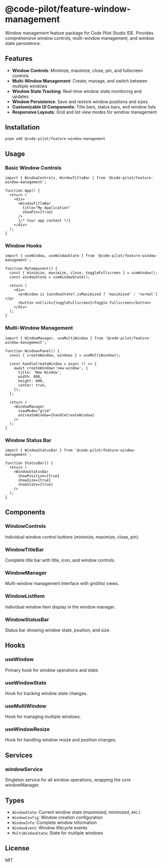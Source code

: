 # @code-pilot/feature-window-management

Window management feature package for Code Pilot Studio IDE. Provides comprehensive window controls, multi-window management, and window state persistence.

## Features

- **Window Controls**: Minimize, maximize, close, pin, and fullscreen controls
- **Multi-Window Management**: Create, manage, and switch between multiple windows
- **Window State Tracking**: Real-time window state monitoring and updates
- **Window Persistence**: Save and restore window positions and sizes
- **Customizable UI Components**: Title bars, status bars, and window lists
- **Responsive Layouts**: Grid and list view modes for window management

## Installation

```bash
pnpm add @code-pilot/feature-window-management
```

## Usage

### Basic Window Controls

```tsx
import { WindowControls, WindowTitleBar } from '@code-pilot/feature-window-management';

function App() {
  return (
    <div>
      <WindowTitleBar 
        title="My Application"
        showPin={true}
      />
      {/* Your app content */}
    </div>
  );
}
```

### Window Hooks

```tsx
import { useWindow, useWindowState } from '@code-pilot/feature-window-management';

function MyComponent() {
  const { minimize, maximize, close, toggleFullscreen } = useWindow();
  const windowState = useWindowState();
  
  return (
    <div>
      <p>Window is {windowState?.isMaximized ? 'maximized' : 'normal'}</p>
      <button onClick={toggleFullscreen}>Toggle Fullscreen</button>
    </div>
  );
}
```

### Multi-Window Management

```tsx
import { WindowManager, useMultiWindow } from '@code-pilot/feature-window-management';

function WindowsPanel() {
  const { createWindow, windows } = useMultiWindow();
  
  const handleCreateWindow = async () => {
    await createWindow('new-window', {
      title: 'New Window',
      width: 800,
      height: 600,
      center: true,
    });
  };
  
  return (
    <WindowManager 
      viewMode="grid"
      onCreateWindow={handleCreateWindow}
    />
  );
}
```

### Window Status Bar

```tsx
import { WindowStatusBar } from '@code-pilot/feature-window-management';

function StatusBar() {
  return (
    <WindowStatusBar 
      showPosition={true}
      showSize={true}
      showState={true}
    />
  );
}
```

## Components

### WindowControls
Individual window control buttons (minimize, maximize, close, pin).

### WindowTitleBar
Complete title bar with title, icon, and window controls.

### WindowManager
Multi-window management interface with grid/list views.

### WindowListItem
Individual window item display in the window manager.

### WindowStatusBar
Status bar showing window state, position, and size.

## Hooks

### useWindow
Primary hook for window operations and state.

### useWindowState
Hook for tracking window state changes.

### useMultiWindow
Hook for managing multiple windows.

### useWindowResize
Hook for handling window resize and position changes.

## Services

### windowService
Singleton service for all window operations, wrapping the core windowManager.

## Types

- `WindowState`: Current window state (maximized, minimized, etc.)
- `WindowConfig`: Window creation configuration
- `WindowInfo`: Complete window information
- `WindowEvent`: Window lifecycle events
- `MultiWindowState`: State for multiple windows

## License

MIT